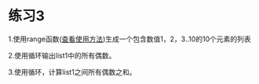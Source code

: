# 练习3

1.使用range函数\([查看使用方法](mao-hao-yu-suo-jin.md)\)生成一个包含数值1，2，3..10的10个元素的列表

2.使用循环输出list1中的所有偶数。

3.使用循环，计算list1之间所有偶数之和。

